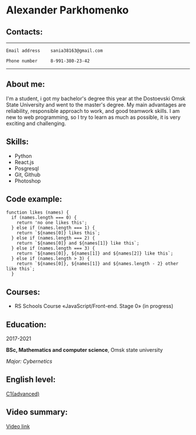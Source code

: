Alexander Parkhomenko
=====================
Contacts:
--------
-----------------------------------------

```
Email address    sania38163@gmail.com

Phone number     8-991-380-23-42
```

-----------------------------------------

About me:
--------
I'm a student, i got my bachelor's degree this year at the Dostoevski Omsk State University and went to the master's degree. My main advantages are reliability, responsible approach to work, and good teamwork skills. I am new to web programming, so I try to learn as much as possible, it is very exciting and challenging.

Skills:
------
* Python 
* React.js 
* Posgresql
* Git, Github
* Photoshop

Code example:
----
```
function likes (names) {
  if (names.length === 0) {
    return 'no one likes this';
  } else if (names.length === 1) {
    return `${names[0]} likes this`;
  } else if (names.length === 2) {
    return `${names[0]} and ${names[1]} like this`;
  } else if (names.length === 3) {
    return `${names[0]}, ${names[1]} and ${names[2]} like this`;
  } else if (names.length > 3) {
    return `${names[0]}, ${names[1]} and ${names.length - 2} other like this`;
  }
```
Courses:
------- 
* RS Schools Course «JavaScript/Front-end. Stage 0» (in progress)

Education:
---------
2017-2021 

**BSc, Mathematics and computer science**, Omsk state university

*Major: Cybernetics*

English level:
-------------
[С1(advanced)](https://www.efset.org/cert/7hRTEP)

Video summary:
-------------
[Video link](https://www.youtube.com/watch?v=Q3C1HVboAzM)

